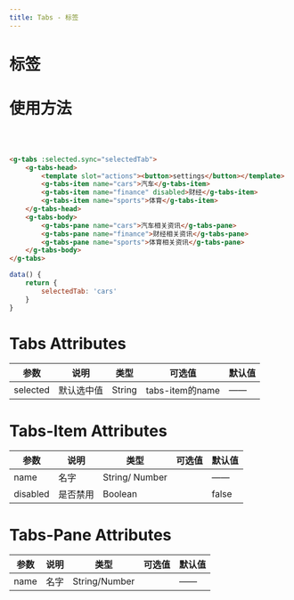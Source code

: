 ```yaml
---
title: Tabs - 标签
---
```

# 标签

# 使用方法
<br />
<ClientOnly>
  <tabs-demos></tabs-demos>
</ClientOnly>

<br />

```html
<g-tabs :selected.sync="selectedTab">
    <g-tabs-head>
        <template slot="actions"><button>settings</button></template>
        <g-tabs-item name="cars">汽车</g-tabs-item>
        <g-tabs-item name="finance" disabled>财经</g-tabs-item>
        <g-tabs-item name="sports">体育</g-tabs-item>
    </g-tabs-head>
    <g-tabs-body>
        <g-tabs-pane name="cars">汽车相关资讯</g-tabs-pane>
        <g-tabs-pane name="finance">财经相关资讯</g-tabs-pane>
        <g-tabs-pane name="sports">体育相关资讯</g-tabs-pane>
    </g-tabs-body>
</g-tabs>
```

```js
data() {
    return {
        selectedTab: 'cars'
    }
}
```

# Tabs Attributes
| 参数 | 说明 | 类型 | 可选值 | 默认值 |
| ------ | ------ | ------ | ------ | ------ |
|selected|默认选中值|String|tabs-item的name|——|

# Tabs-Item Attributes
| 参数 | 说明 | 类型 | 可选值 | 默认值 |
| ------ | ------ | ------ | ------ | ------ |
|name|名字|String/ Number|       |——|
|disabled|是否禁用|Boolean|    |false|

# Tabs-Pane Attributes
| 参数 | 说明 | 类型 | 可选值 | 默认值 |
| ------ | ------ | ------ | ------ | ------ |
|name|名字|String/Number|       |——|